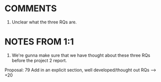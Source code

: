 # COMMENTS

1. Unclear what the three RQs are.

# NOTES FROM 1:1

1. We're gunna make sure that we have thought about these three RQs before the project 2 report.

Proposal: 79
Add in an explicit section, well developed/thought out RQs --> +20

